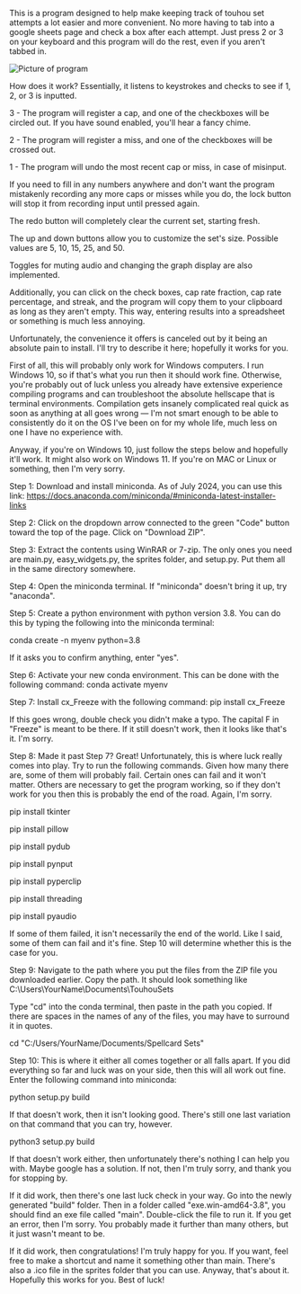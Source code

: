 This is a program designed to help make keeping track of touhou set attempts a lot easier and more convenient. 
No more having to tab into a google sheets page and check a box after each attempt. Just press 2 or 3 on your keyboard and this program will do the rest, even if you aren't tabbed in.

![Picture of program](https://cdn.discordapp.com/attachments/1132881701580845186/1265162213556224041/image.png?ex=66a081a1&is=669f3021&hm=f25ad67f7f5c598cff88205b9ce3098cb15050185761d4532751bdc207057767&)

How does it work? Essentially, it listens to keystrokes and checks to see if 1, 2, or 3 is inputted.

3 - The program will register a cap, and one of the checkboxes will be circled out. If you have sound enabled, you'll hear a fancy chime.

2 - The program will register a miss, and one of the checkboxes will be crossed out.

1 - The program will undo the most recent cap or miss, in case of misinput.

If you need to fill in any numbers anywhere and don't want the program mistakenly recording any more caps or misses while you do, the lock button will stop it from recording input until pressed again.

The redo button will completely clear the current set, starting fresh.

The up and down buttons allow you to customize the set's size. Possible values are 5, 10, 15, 25, and 50.

Toggles for muting audio and changing the graph display are also implemented.

Additionally, you can click on the check boxes, cap rate fraction, cap rate percentage, and streak, and the program will copy them to your clipboard as long as they aren't empty. This way, entering results into a spreadsheet or something is much less annoying.

Unfortunately, the convenience it offers is canceled out by it being an absolute pain to install. I'll try to describe it here; hopefully it works for you.

First of all, this will probably only work for Windows computers. I run Windows 10, so if that's what you run then it should work fine.
Otherwise, you're probably out of luck unless you already have extensive experience compiling programs and can troubleshoot the absolute hellscape that is terminal environments.
Compilation gets insanely complicated real quick as soon as anything at all goes wrong — I'm not smart enough to be able to consistently do it on the OS I've been on for my whole life, much less on one I have no experience with.

Anyway, if you're on Windows 10, just follow the steps below and hopefully it'll work. It might also work on Windows 11. If you're on MAC or Linux or something, then I'm very sorry.

Step 1: Download and install miniconda. As of July 2024, you can use this link:
https://docs.anaconda.com/miniconda/#miniconda-latest-installer-links

Step 2: Click on the dropdown arrow connected to the green "Code" button toward the top of the page. Click on "Download ZIP".

Step 3: Extract the contents using WinRAR or 7-zip. The only ones you need are main.py, easy_widgets.py, the sprites folder, and setup.py. Put them all in the same directory somewhere.

Step 4: Open the miniconda terminal. If "miniconda" doesn't bring it up, try "anaconda".

Step 5: Create a python environment with python version 3.8. You can do this by typing the following into the miniconda terminal:

conda create -n myenv python=3.8

If it asks you to confirm anything, enter "yes".

Step 6: Activate your new conda environment. This can be done with the following command: conda activate myenv

Step 7: Install cx_Freeze with the following command: pip install cx_Freeze

If this goes wrong, double check you didn't make a typo. The capital F in "Freeze" is meant to be there. If it still doesn't work, then it looks like that's it. I'm sorry.

Step 8: Made it past Step 7? Great! Unfortunately, this is where luck really comes into play. Try to run the following commands. Given how many there are, some of them will probably fail.
Certain ones can fail and it won't matter. Others are necessary to get the program working, so if they don't work for you then this is probably the end of the road. Again, I'm sorry.

pip install tkinter

pip install pillow

pip install pydub

pip install pynput

pip install pyperclip

pip install threading

pip install pyaudio

If some of them failed, it isn't necessarily the end of the world. Like I said, some of them can fail and it's fine. Step 10 will determine whether this is the case for you.

Step 9: Navigate to the path where you put the files from the ZIP file you downloaded earlier. Copy the path. It should look something like C:\Users\YourName\Documents\TouhouSets

Type "cd" into the conda terminal, then paste in the path you copied. If there are spaces in the names of any of the files, you may have to surround it in quotes.

cd "C:/Users/YourName/Documents/Spellcard Sets"

Step 10: This is where it either all comes together or all falls apart. If you did everything so far and luck was on your side, then this will all work out fine. Enter the following command into miniconda:

python setup.py build

If that doesn't work, then it isn't looking good. There's still one last variation on that command that you can try, however.

python3 setup.py build

If that doesn't work either, then unfortunately there's nothing I can help you with. Maybe google has a solution. If not, then I'm truly sorry, and thank you for stopping by.

If it did work, then there's one last luck check in your way. Go into the newly generated "build" folder. Then in a folder called "exe.win-amd64-3.8", you should find an exe file called "main".
Double-click the file to run it. If you get an error, then I'm sorry. You probably made it further than many others, but it just wasn't meant to be.

If it did work, then congratulations! I'm truly happy for you. If you want, feel free to make a shortcut and name it something other than main. There's also a .ico file in the sprites folder that you can use. Anyway, that's about it. Hopefully this works for you. Best of luck!


